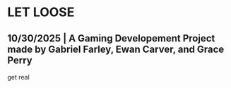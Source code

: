 # LET LOOSE
## 10/30/2025 | A Gaming Developement Project made by  Gabriel Farley, Ewan Carver, and Grace Perry
get real

